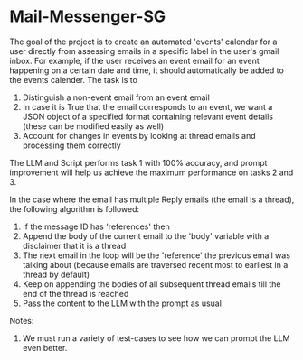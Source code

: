 # Mail-Messenger-SG

The goal of the project is to create an automated 'events' calendar for a user directly from assessing emails in a specific label in the user's gmail inbox. For example, if the user receives an event email for an event happening on a certain date and time, it should automatically be added to the events calender. The task is to 
1. Distinguish a non-event email from an event email
2. In case it is True that the email corresponds to an event, we want a JSON object of a specified format containing relevant event details (these can be modified easily as well)
3. Account for changes in events by looking at thread emails and processing them correctly

The LLM and Script performs task 1 with 100% accuracy, and prompt improvement will help us achieve the maximum performance on tasks 2 and 3.

In the case where the email has multiple Reply emails (the email is a thread), the following algorithm is followed: 
1. If the message ID has 'references' then
2. Append the body of the current email to the 'body' variable with a disclaimer that it is a thread
3. The next email in the loop will be the 'reference' the previous email was talking about (because emails are traversed recent most to earliest in a thread by default)
4. Keep on appending the bodies of all subsequent thread emails till the end of the thread is reached
5. Pass the content to the LLM with the prompt as usual

Notes: 
1. We must run a variety of test-cases to see how we can prompt the LLM even better.

